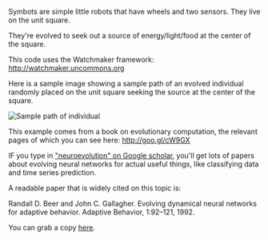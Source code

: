 Symbots are simple little robots that have wheels and two sensors. They live on the unit square.

They're evolved to seek out a source of energy/light/food at the center of the square.

This code uses the Watchmaker framework: http://watchmaker.uncommons.org

Here is a sample image showing a sample path of an evolved individual randomly placed on the unit square seeking the source at the center of the square.

![Sample path of individual](http://i.imgur.com/jhmrh.png)

This example comes from a book on evolutionary computation, the relevant pages of which you can see here: http://goo.gl/cW9GX

IF you type in ["neuroevolution" on Google scholar](http://scholar.google.com/scholar?q=neuroevolution&hl=en&btnG=Search&as_sdt=1,5), you'll get lots of papers about evolving neural networks for actual useful things, like classifying data and time series prediction.

A readable paper that is widely cited on this topic is:

Randall D. Beer and John C. Gallagher. Evolving dynamical neural networksfor adaptive behavior. Adaptive Behavior, 1:92–121, 1992.

You can grab a copy [here](http://staff.science.uva.nl/~aldersho/GameProgramming/Papers/AdaptiveBehaviourBeer.pdf).